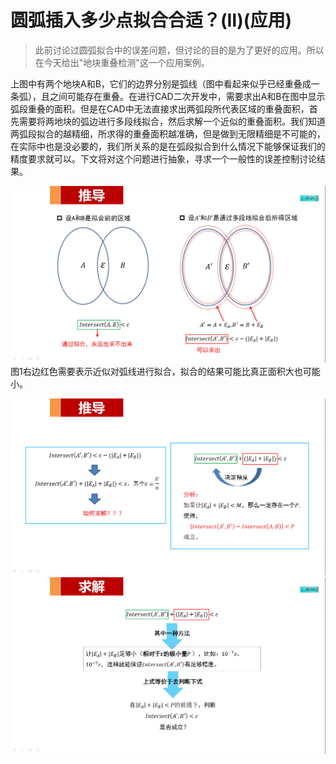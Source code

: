 # 圆弧插入多少点拟合合适？(Ⅱ)(应用)


> 此前讨论过圆弧拟合中的误差问题，但讨论的目的是为了更好的应用。所以在今天给出"地块重叠检测"这一个应用案例。


上图中有两个地块A和B，它们的边界分别是弧线（图中看起来似乎已经重叠成一条弧），且之间可能存在重叠。在进行CAD二次开发中，需要求出A和B在图中显示弧段重叠的面积。但是在CAD中无法直接求出两弧段所代表区域的重叠面积，首先需要将两地块的弧边进行多段线拟合，然后求解一个近似的重叠面积。我们知道两弧段拟合的越精细，所求得的重叠面积越准确，但是做到无限精细是不可能的，在实际中也是没必要的，我们所关系的是在弧段拟合到什么情况下能够保证我们的精度要求就可以。下文将对这个问题进行抽象，寻求一个一般性的误差控制讨论结果。

![图 1 ](./10/01.jpg)
图1右边红色需要表示近似对弧线进行拟合，拟合的结果可能比真正面积大也可能小。

![图 2 ](./10/02.jpg)
![图 3 ](./10/03.jpg)

